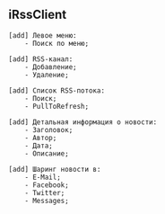 ## iRssClient

    [add] Левое меню:
        - Поиск по меню;
    
    [add] RSS-канал:
        - Добавление;
        - Удаление;
    
    [add] Список RSS-потока:
        - Поиск;
        - PullToRefresh;
    
    [add] Детальная информация о новости:
        - Заголовок;
        - Автор;
        - Дата;
        - Описание;

    [add] Шаринг новости в:
        - E-Mail;
        - Facebook;
        - Twitter;
        - Messages;

